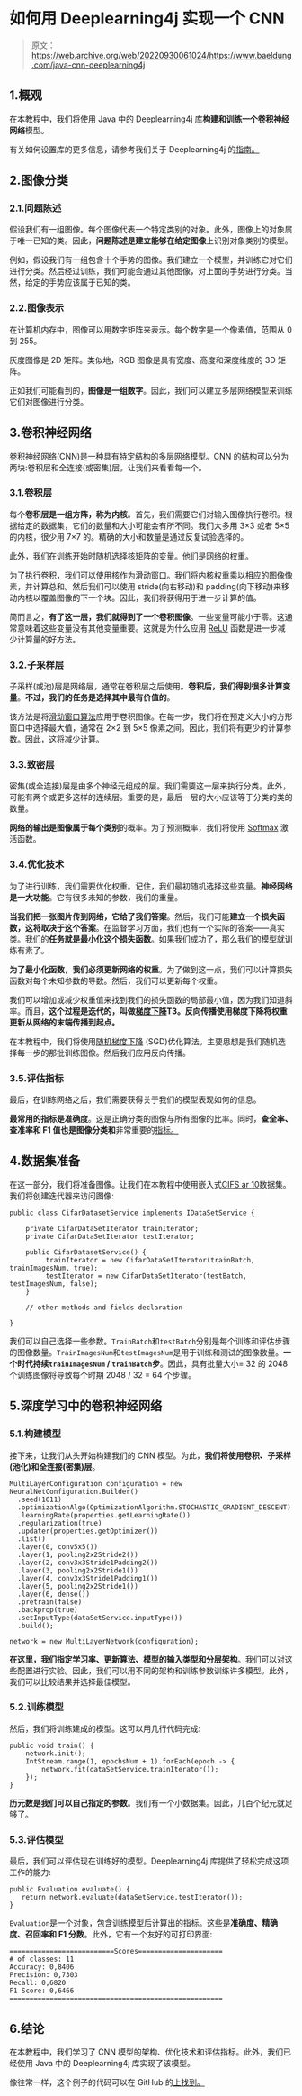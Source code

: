 # 如何用 Deeplearning4j 实现一个 CNN

> 原文：<https://web.archive.org/web/20220930061024/https://www.baeldung.com/java-cnn-deeplearning4j>

## 1.概观

在本教程中，我们将使用 Java 中的 Deeplearning4j 库**构建和训练一个卷积神经网络**模型。

有关如何设置库的更多信息，请参考我们关于 Deeplearning4j 的[指南。](/web/20220802081121/https://www.baeldung.com/deeplearning4j)

## 2.图像分类

### 2.1.问题陈述

假设我们有一组图像。每个图像代表一个特定类别的对象。此外，图像上的对象属于唯一已知的类。因此，**问题陈述是建立能够在给定图像**上识别对象类别的模型。

例如，假设我们有一组包含十个手势的图像。我们建立一个模型，并训练它对它们进行分类。然后经过训练，我们可能会通过其他图像，对上面的手势进行分类。当然，给定的手势应该属于已知的类。

### 2.2.图像表示

在计算机内存中，图像可以用数字矩阵来表示。每个数字是一个像素值，范围从 0 到 255。

灰度图像是 2D 矩阵。类似地，RGB 图像是具有宽度、高度和深度维度的 3D 矩阵。

正如我们可能看到的，**图像是一组数字**。因此，我们可以建立多层网络模型来训练它们对图像进行分类。

## 3.卷积神经网络

卷积神经网络(CNN)是一种具有特定结构的多层网络模型。CNN 的结构可以分为两块:卷积层和全连接(或密集)层。让我们来看看每一个。

### 3.1.卷积层

每个**卷积层是一组方阵，称为内核**。首先，我们需要它们对输入图像执行卷积。根据给定的数据集，它们的数量和大小可能会有所不同。我们大多用 3×3 或者 5×5 的内核，很少用 7×7 的。精确的大小和数量是通过反复试验选择的。

此外，我们在训练开始时随机选择核矩阵的变量。他们是网络的权重。

为了执行卷积，我们可以使用核作为滑动窗口。我们将内核权重乘以相应的图像像素，并计算总和。然后我们可以使用 stride(向右移动)和 padding(向下移动)来移动内核以覆盖图像的下一个块。因此，我们将获得用于进一步计算的值。

简而言之，**有了这一层，我们就得到了一个卷积图像**。一些变量可能小于零。这通常意味着这些变量没有其他变量重要。这就是为什么应用 [ReLU](https://web.archive.org/web/20220802081121/https://en.wikipedia.org/wiki/Rectifier_(neural_networks)) 函数是进一步减少计算量的好方法。

### 3.2.子采样层

子采样(或池)层是网络层，通常在卷积层之后使用。**卷积后，我们得到很多计算变量**。**不过，我们的任务是选择其中最有价值的**。

该方法是将[滑动窗口算法](/web/20220802081121/https://www.baeldung.com/cs/sliding-window-algorithm)应用于卷积图像。在每一步，我们将在预定义大小的方形窗口中选择最大值，通常在 2×2 到 5×5 像素之间。因此，我们将有更少的计算参数。因此，这将减少计算。

### 3.3.致密层

密集(或全连接)层是由多个神经元组成的层。我们需要这一层来执行分类。此外，可能有两个或更多这样的连续层。重要的是，最后一层的大小应该等于分类的类的数量。

**网络的输出是图像属于每个类别**的概率。为了预测概率，我们将使用 [Softmax](https://web.archive.org/web/20220802081121/https://en.wikipedia.org/wiki/Softmax_function) 激活函数。

### 3.4.优化技术

为了进行训练，我们需要优化权重。记住，我们最初随机选择这些变量。**神经网络是一大功能**。它有很多未知的参数，我们的重量。

**当我们把一张图片传到网络，它给了我们答案**。然后，我们可能**建立一个损失函数，这将取决于这个答案**。在监督学习方面，我们也有一个实际的答案——真实类。我们的**任务就是最小化这个损失函数**。如果我们成功了，那么我们的模型就训练有素了。

**为了最小化函数，我们必须更新网络的权重**。为了做到这一点，我们可以计算损失函数对每个未知参数的导数。然后，我们可以更新每个权重。

我们可以增加或减少权重值来找到我们的损失函数的局部最小值，因为我们知道斜率。而且，**这个过程是迭代的，叫做[梯度下降](/web/20220802081121/https://www.baeldung.com/java-gradient-descent)T3。反向传播使用梯度下降将权重更新从网络的末端传播到起点。**

在本教程中，我们将使用[随机梯度下降](https://web.archive.org/web/20220802081121/https://en.wikipedia.org/wiki/Stochastic_gradient_descent) (SGD)优化算法。主要思想是我们随机选择每一步的那批训练图像。然后我们应用反向传播。

### 3.5.评估指标

最后，在训练网络之后，我们需要获得关于我们的模型表现如何的信息。

**最常用的指标是准确度**。这是正确分类的图像与所有图像的比率。同时，**查全率、查准率和 F1 值也是图像分类和**非常重要的[指标。](https://web.archive.org/web/20220802081121/https://medium.com/analytics-vidhya/confusion-matrix-accuracy-precision-recall-f1-score-ade299cf63cd)

## 4.数据集准备

在这一部分，我们将准备图像。让我们在本教程中使用嵌入式[CIFS ar 10](https://web.archive.org/web/20220802081121/https://en.wikipedia.org/wiki/CIFAR-10)数据集。我们将创建迭代器来访问图像:

```
public class CifarDatasetService implements IDataSetService {

    private CifarDataSetIterator trainIterator;
    private CifarDataSetIterator testIterator;

    public CifarDatasetService() {
         trainIterator = new CifarDataSetIterator(trainBatch, trainImagesNum, true);
         testIterator = new CifarDataSetIterator(testBatch, testImagesNum, false);
    }

    // other methods and fields declaration

}
```

我们可以自己选择一些参数。`TrainBatch`和`testBatch`分别是每个训练和评估步骤的图像数量。`TrainImagesNum`和`testImagesNum`是用于训练和测试的图像数量。**一个时代持续`trainImagesNum` / `trainBatch`步**。因此，具有批量大小= 32 的 2048 个训练图像将导致每个时期 2048 / 32 = 64 个步骤。

## 5.深度学习中的卷积神经网络

### 5.1.构建模型

接下来，让我们从头开始构建我们的 CNN 模型。为此，**我们将使用卷积、子采样(池化)和全连接(密集)层**。

```
MultiLayerConfiguration configuration = new NeuralNetConfiguration.Builder()
  .seed(1611)
  .optimizationAlgo(OptimizationAlgorithm.STOCHASTIC_GRADIENT_DESCENT)
  .learningRate(properties.getLearningRate())
  .regularization(true)
  .updater(properties.getOptimizer())
  .list()
  .layer(0, conv5x5())
  .layer(1, pooling2x2Stride2())
  .layer(2, conv3x3Stride1Padding2())
  .layer(3, pooling2x2Stride1())
  .layer(4, conv3x3Stride1Padding1())
  .layer(5, pooling2x2Stride1())
  .layer(6, dense())
  .pretrain(false)
  .backprop(true)
  .setInputType(dataSetService.inputType())
  .build();

network = new MultiLayerNetwork(configuration);
```

**在这里，我们指定学习率、更新算法、模型的输入类型和分层架构**。我们可以对这些配置进行实验。因此，我们可以用不同的架构和训练参数训练许多模型。此外，我们可以比较结果并选择最佳模型。

### 5.2.训练模型

然后，我们将训练建成的模型。这可以用几行代码完成:

```
public void train() {
    network.init();    
    IntStream.range(1, epochsNum + 1).forEach(epoch -> {
        network.fit(dataSetService.trainIterator());
    });
}
```

**历元数是我们可以自己指定的参数**。我们有一个小数据集。因此，几百个纪元就足够了。

### 5.3.评估模型

最后，我们可以评估现在训练好的模型。Deeplearning4j 库提供了轻松完成这项工作的能力:

```
public Evaluation evaluate() {
   return network.evaluate(dataSetService.testIterator());
}
```

`Evaluation`是一个对象，包含训练模型后计算出的指标。这些是**准确度、精确度、召回率和 F1 分数**。此外，它有一个友好的可打印界面:

```
==========================Scores=====================
# of classes: 11
Accuracy: 0,8406
Precision: 0,7303
Recall: 0,6820
F1 Score: 0,6466
=====================================================
```

## 6.结论

在本教程中，我们学习了 CNN 模型的架构、优化技术和评估指标。此外，我们已经使用 Java 中的 Deeplearning4j 库实现了该模型。

像往常一样，这个例子的代码可以在 GitHub 的[上找到。](https://web.archive.org/web/20220802081121/https://github.com/eugenp/tutorials/tree/master/deeplearning4j)